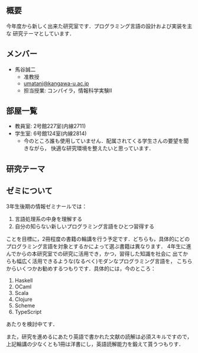 ## 概要

今年度から新しく出来た研究室です．プログラミング言語の設計および実装を主な
研究テーマとしています．

## メンバー

* 馬谷誠二
    * 准教授
    * umatani@kangawa-u.ac.jp
    * 担当授業: コンパイラ，情報科学実験II

## 部屋一覧

* 教員室: 2号館227室(内線2711)
* 学生室: 6号館124室(内線2814)
    * 今のところ誰も使用していません．配属されてくる学生さんの要望を聞きながら，
      快適な研究環境を整えたいと思っています．

## 研究テーマ



## ゼミについて

3年生後期の情報ゼミナールでは：

  1. 言語処理系の中身を理解する
  2. 自分の知らない新しいプログラミング言語をひとつ習得する

ことを目標に，2冊程度の書籍の輪講を行う予定です．どちらも，具体的にどの
プログラミング言語を対象とするかによって選ぶ書籍は異なります．
4年生に進んでからの本研究室での研究に活用でき，かつ，習得した知識を社会に
出てからも幅広く活用できるような(なるべく)モダンなプログラミング言語を，
こちらからいくつかお勧めするつもりです．具体的には，今のところ：

  1. Haskell
  1. OCaml
  1. Scala
  1. Clojure
  1. Scheme
  1. TypeScript

あたりを検討中てす．

また，研究を進めるにあたり英語で書かれた文献の読解は必須スキルですので，
上記輪講の少なくとも1冊は洋書にし，英語読解能力を鍛えて貰うつもりす．
